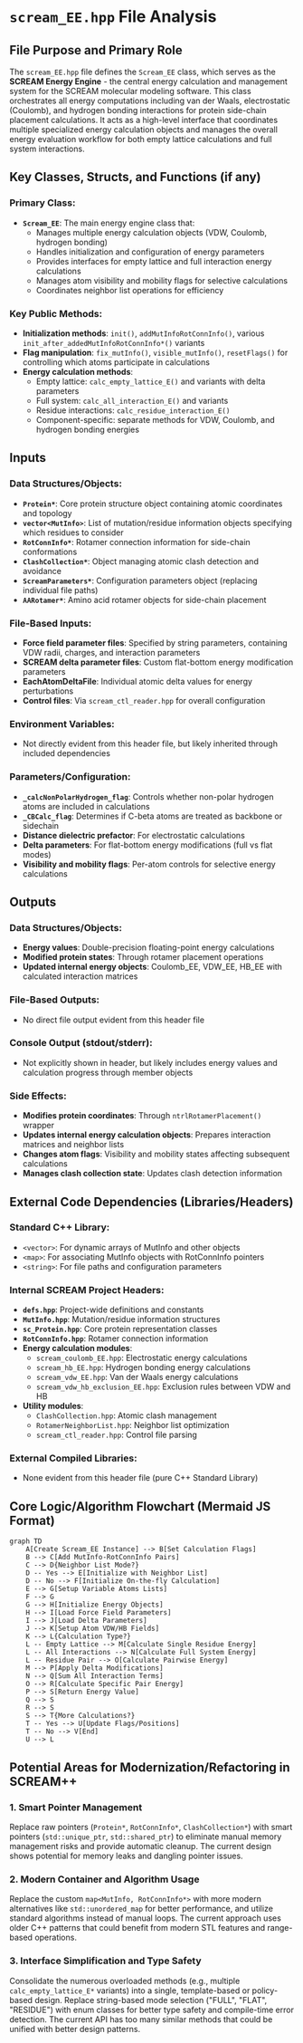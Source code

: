 # `scream_EE.hpp` File Analysis

## File Purpose and Primary Role

The `scream_EE.hpp` file defines the `Scream_EE` class, which serves as the **SCREAM Energy Engine** - the central energy calculation and management system for the SCREAM molecular modeling software. This class orchestrates all energy computations including van der Waals, electrostatic (Coulomb), and hydrogen bonding interactions for protein side-chain placement calculations. It acts as a high-level interface that coordinates multiple specialized energy calculation objects and manages the overall energy evaluation workflow for both empty lattice calculations and full system interactions.

## Key Classes, Structs, and Functions (if any)

### Primary Class:

- **`Scream_EE`**: The main energy engine class that:
  - Manages multiple energy calculation objects (VDW, Coulomb, hydrogen bonding)
  - Handles initialization and configuration of energy parameters
  - Provides interfaces for empty lattice and full interaction energy calculations
  - Manages atom visibility and mobility flags for selective calculations
  - Coordinates neighbor list operations for efficiency

### Key Public Methods:

- **Initialization methods**: `init()`, `addMutInfoRotConnInfo()`, various `init_after_addedMutInfoRotConnInfo*()` variants
- **Flag manipulation**: `fix_mutInfo()`, `visible_mutInfo()`, `resetFlags()` for controlling which atoms participate in calculations
- **Energy calculation methods**:
  - Empty lattice: `calc_empty_lattice_E()` and variants with delta parameters
  - Full system: `calc_all_interaction_E()` and variants
  - Residue interactions: `calc_residue_interaction_E()`
  - Component-specific: separate methods for VDW, Coulomb, and hydrogen bonding energies

## Inputs

### Data Structures/Objects:

- **`Protein*`**: Core protein structure object containing atomic coordinates and topology
- **`vector<MutInfo>`**: List of mutation/residue information objects specifying which residues to consider
- **`RotConnInfo*`**: Rotamer connection information for side-chain conformations
- **`ClashCollection*`**: Object managing atomic clash detection and avoidance
- **`ScreamParameters*`**: Configuration parameters object (replacing individual file paths)
- **`AARotamer*`**: Amino acid rotamer objects for side-chain placement

### File-Based Inputs:

- **Force field parameter files**: Specified by string parameters, containing VDW radii, charges, and interaction parameters
- **SCREAM delta parameter files**: Custom flat-bottom energy modification parameters
- **EachAtomDeltaFile**: Individual atomic delta values for energy perturbations
- **Control files**: Via `scream_ctl_reader.hpp` for overall configuration

### Environment Variables:

- Not directly evident from this header file, but likely inherited through included dependencies

### Parameters/Configuration:

- **`_calcNonPolarHydrogen_flag`**: Controls whether non-polar hydrogen atoms are included in calculations
- **`_CBCalc_flag`**: Determines if C-beta atoms are treated as backbone or sidechain
- **Distance dielectric prefactor**: For electrostatic calculations
- **Delta parameters**: For flat-bottom energy modifications (full vs flat modes)
- **Visibility and mobility flags**: Per-atom controls for selective energy calculations

## Outputs

### Data Structures/Objects:

- **Energy values**: Double-precision floating-point energy calculations
- **Modified protein states**: Through rotamer placement operations
- **Updated internal energy objects**: Coulomb_EE, VDW_EE, HB_EE with calculated interaction matrices

### File-Based Outputs:

- No direct file output evident from this header file

### Console Output (stdout/stderr):

- Not explicitly shown in header, but likely includes energy values and calculation progress through member objects

### Side Effects:

- **Modifies protein coordinates**: Through `ntrlRotamerPlacement()` wrapper
- **Updates internal energy calculation objects**: Prepares interaction matrices and neighbor lists
- **Changes atom flags**: Visibility and mobility states affecting subsequent calculations
- **Manages clash collection state**: Updates clash detection information

## External Code Dependencies (Libraries/Headers)

### Standard C++ Library:

- `<vector>`: For dynamic arrays of MutInfo and other objects
- `<map>`: For associating MutInfo objects with RotConnInfo pointers
- `<string>`: For file paths and configuration parameters

### Internal SCREAM Project Headers:

- **`defs.hpp`**: Project-wide definitions and constants
- **`MutInfo.hpp`**: Mutation/residue information structures
- **`sc_Protein.hpp`**: Core protein representation classes
- **`RotConnInfo.hpp`**: Rotamer connection information
- **Energy calculation modules**:
  - `scream_coulomb_EE.hpp`: Electrostatic energy calculations
  - `scream_hb_EE.hpp`: Hydrogen bonding energy calculations
  - `scream_vdw_EE.hpp`: Van der Waals energy calculations
  - `scream_vdw_hb_exclusion_EE.hpp`: Exclusion rules between VDW and HB
- **Utility modules**:
  - `ClashCollection.hpp`: Atomic clash management
  - `RotamerNeighborList.hpp`: Neighbor list optimization
  - `scream_ctl_reader.hpp`: Control file parsing

### External Compiled Libraries:

- None evident from this header file (pure C++ Standard Library)

## Core Logic/Algorithm Flowchart (Mermaid JS Format)

```mermaid
graph TD
    A[Create Scream_EE Instance] --> B[Set Calculation Flags]
    B --> C[Add MutInfo-RotConnInfo Pairs]
    C --> D{Neighbor List Mode?}
    D -- Yes --> E[Initialize with Neighbor List]
    D -- No --> F[Initialize On-the-fly Calculation]
    E --> G[Setup Variable Atoms Lists]
    F --> G
    G --> H[Initialize Energy Objects]
    H --> I[Load Force Field Parameters]
    I --> J[Load Delta Parameters]
    J --> K[Setup Atom VDW/HB Fields]
    K --> L{Calculation Type?}
    L -- Empty Lattice --> M[Calculate Single Residue Energy]
    L -- All Interactions --> N[Calculate Full System Energy]
    L -- Residue Pair --> O[Calculate Pairwise Energy]
    M --> P[Apply Delta Modifications]
    N --> Q[Sum All Interaction Terms]
    O --> R[Calculate Specific Pair Energy]
    P --> S[Return Energy Value]
    Q --> S
    R --> S
    S --> T{More Calculations?}
    T -- Yes --> U[Update Flags/Positions]
    T -- No --> V[End]
    U --> L
```

## Potential Areas for Modernization/Refactoring in SCREAM++

### 1. **Smart Pointer Management**

Replace raw pointers (`Protein*`, `RotConnInfo*`, `ClashCollection*`) with smart pointers (`std::unique_ptr`, `std::shared_ptr`) to eliminate manual memory management risks and provide automatic cleanup. The current design shows potential for memory leaks and dangling pointer issues.

### 2. **Modern Container and Algorithm Usage**

Replace the custom `map<MutInfo, RotConnInfo*>` with more modern alternatives like `std::unordered_map` for better performance, and utilize standard algorithms instead of manual loops. The current approach uses older C++ patterns that could benefit from modern STL features and range-based operations.

### 3. **Interface Simplification and Type Safety**

Consolidate the numerous overloaded methods (e.g., multiple `calc_empty_lattice_E*` variants) into a single, template-based or policy-based design. Replace string-based mode selection ("FULL", "FLAT", "RESIDUE") with enum classes for better type safety and compile-time error detection. The current API has too many similar methods that could be unified with better design patterns.
